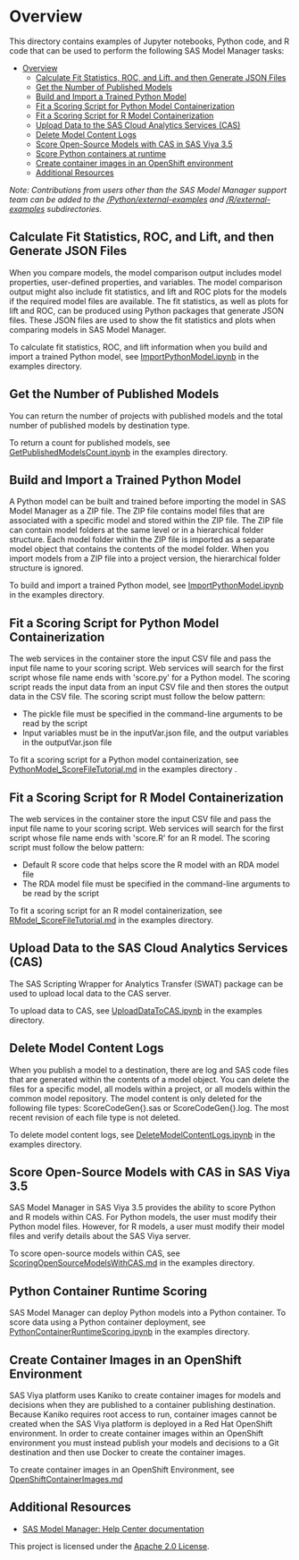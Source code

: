 # Overview

This directory contains examples of Jupyter notebooks, Python code, and R code that can be used to perform the following SAS Model Manager tasks:
- [Overview](#overview)
  - [Calculate Fit Statistics, ROC, and Lift, and then Generate JSON Files](#calculate-fit-statistics-roc-and-lift-and-then-generate-json-files)
  - [Get the Number of Published Models](#get-the-number-of-published-models)
  - [Build and Import a Trained Python Model](#build-and-import-a-trained-python-model)
  - [Fit a Scoring Script for Python Model Containerization](#fit-a-scoring-script-for-python-model-containerization)
  - [Fit a Scoring Script for R Model Containerization](#fit-a-scoring-script-for-r-model-containerization)
  - [Upload Data to the SAS Cloud Analytics Services (CAS)](#upload-data-to-the-sas-cloud-analytics-services-cas)
  - [Delete Model Content Logs](#delete-model-content-logs)
  - [Score Open-Source Models with CAS in SAS Viya 3.5](#score-open-source-models-with-cas-in-sas-viya-35)
  - [Score Python containers at runtime](#python-container-runtime-scoring)
  - [Create container images in an OpenShift environment](#create-container-images-in-an-openshift-environment)
  - [Additional Resources](#additional-resources)

_Note: Contributions from users other than the SAS Model Manager support team can be added to the [/Python/external-examples](./Python/external-examples/README.md) and [/R/external-examples](R/external-examples/README.md) subdirectories._

## Calculate Fit Statistics, ROC, and Lift, and then Generate JSON Files

When you compare models, the model comparison output includes model properties, user-defined properties, and variables. The model comparison output
might also include fit statistics, and lift and ROC plots for the models if the required model files are available. The fit statistics, as well as
plots for lift and ROC, can be produced using Python packages that generate JSON files. These JSON files are used to show the fit statistics
and plots when comparing models in SAS Model Manager.

To calculate fit statistics, ROC, and lift information when you build and import a trained Python model, see [ImportPythonModel.ipynb](Python/ImportPythonModel.ipynb) in the examples directory.

## Get the Number of Published Models

You can return the number of projects with published models and the total number of published models by destination type.

To return a count for published models, see [GetPublishedModelsCount.ipynb](Python/GetPublishedModelsCount.ipynb) in the examples directory.

## Build and Import a Trained Python Model

A Python model can be built and trained before importing the model in SAS Model Manager as a ZIP file. The ZIP file contains model files that are associated
with a specific model and stored within the ZIP file. The ZIP file can contain model folders at the same level or in a hierarchical folder structure.
Each model folder within the ZIP file is imported as a separate model object that contains the contents of the model folder.
When you import models from a ZIP file into a project version, the hierarchical folder structure is ignored.

To build and import a trained Python model, see [ImportPythonModel.ipynb](Python/ImportPythonModel.ipynb) in the examples directory.

## Fit a Scoring Script for Python Model Containerization

The web services in the container store the input CSV file and pass the input file name to your scoring script. Web services will search for the first script whose file
name ends with 'score.py' for a Python model. The scoring script reads the input data from an input CSV file and then stores the output data in the CSV file.
The scoring script must follow the below pattern:

* The pickle file must be specified in the command-line arguments to be read by the script
* Input variables must be in the inputVar.json file, and the output variables in the outputVar.json file

To fit a scoring script for a Python model containerization, see [PythonModel_ScoreFileTutorial.md](Python/PythonModel_ScoreFileTutorial.md) in the examples directory .

## Fit a Scoring Script for R Model Containerization

The web services in the container store the input CSV file and pass the input file name to your scoring script. Web services will search for the first script whose file
name ends with 'score.R' for an R model. The scoring script must follow the below pattern:

* Default R score code that helps score the R model with an RDA model file
* The RDA model file must be specified in the command-line arguments to be read by the script

To fit a scoring script for an R model containerization, see [RModel_ScoreFileTutorial.md](R/RModel_ScoreFileTutorial.md) in the examples directory.

## Upload Data to the SAS Cloud Analytics Services (CAS)

The SAS Scripting Wrapper for Analytics Transfer (SWAT) package can be used to upload local data to the CAS server. 

To upload data to CAS, see [UploadDataToCAS.ipynb](Python/UploadDataToCAS.ipynb) in the examples directory.

## Delete Model Content Logs
When you publish a model to a destination, there are log and SAS code files that are generated within the contents of a model object. 
You can delete the files for a specific model, all models within a project, or all models within the common model repository. 
The model content is only deleted for the following file types: ScoreCodeGen{}.sas or ScoreCodeGen{}.log. The most recent revision of each file type is not deleted.

To delete model content logs, see [DeleteModelContentLogs.ipynb](Python/DeleteModelContentLogs.ipynb) in the examples directory.

## Score Open-Source Models with CAS in SAS Viya 3.5
SAS Model Manager in SAS Viya 3.5 provides the ability to score Python and R models within CAS. For Python models, the user must modify their Python model files. 
However, for R models, a user must modify their model files and verify details about the SAS Viya server.

To score open-source models within CAS, see [ScoringOpenSourceModelsWithCAS.md](./ScoringOpenSourceModelsWithCAS.md) in the examples directory.

## Python Container Runtime Scoring
SAS Model Manager can deploy Python models into a Python container. To score data using a Python container deployment, see [PythonContainerRuntimeScoring.ipynb](Python/PythonContainerRuntimeScoring.ipynb) in the examples directory.

## Create Container Images in an OpenShift Environment
SAS Viya platform uses Kaniko to create container images for models and decisions when they are published to a container publishing destination. 
Because Kaniko requires root access to run, container images cannot be created when the SAS Viya platform is deployed in a Red Hat OpenShift environment. 
In order to create container images within an OpenShift environment you must instead publish your models and decisions to a Git destination and then use Docker to create the container images.

To create container images in an OpenShift Environment, see [OpenShiftContainerImages.md](./OpenShiftContainerImages.md)

## Additional Resources
* [SAS Model Manager: Help Center documentation](https://documentation.sas.com/?cdcId=mdlmgrcdc&cdcVersion=default&docsetId=mdlmgrwlcm&docsetTarget=home.htm)


This project is licensed under the [Apache 2.0 License](../LICENSE).
